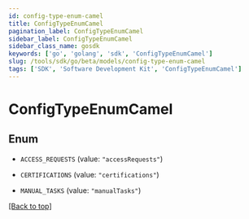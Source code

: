 ```yaml
---
id: config-type-enum-camel
title: ConfigTypeEnumCamel
pagination_label: ConfigTypeEnumCamel
sidebar_label: ConfigTypeEnumCamel
sidebar_class_name: gosdk
keywords: ['go', 'golang', 'sdk', 'ConfigTypeEnumCamel'] 
slug: /tools/sdk/go/beta/models/config-type-enum-camel
tags: ['SDK', 'Software Development Kit', 'ConfigTypeEnumCamel']
---
```


# ConfigTypeEnumCamel

## Enum


* `ACCESS_REQUESTS` (value: `"accessRequests"`)

* `CERTIFICATIONS` (value: `"certifications"`)

* `MANUAL_TASKS` (value: `"manualTasks"`)


[[Back to top]](#) 


